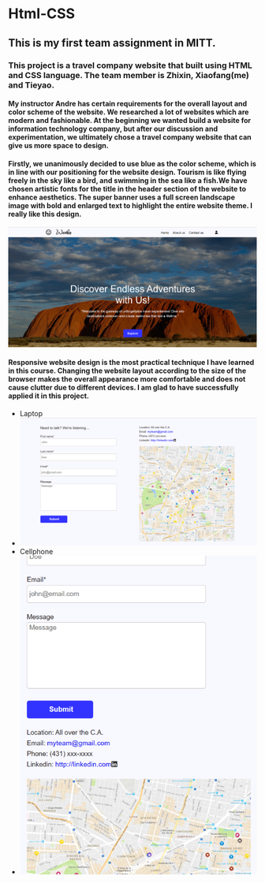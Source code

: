 # Html-CSS

## This is my first team assignment in MITT.

### This project is a travel company website that built using HTML and CSS language. The team member is Zhixin, Xiaofang(me) and Tieyao.

#### My instructor Andre has certain requirements for the overall layout and color scheme of the website. We researched a lot of websites which are modern and fashionable. At the beginning we wanted build a website for information technology company, but after our discussion and experimentation, we ultimately chose a travel company website that can give us more space to design.
#### Firstly, we unanimously decided to use blue as the color scheme, which is in line with our positioning for the website design. Tourism is like flying freely in the sky like a bird, and swimming in the sea like a fish.We have chosen artistic fonts for the title in the header section of the website to enhance aesthetics. The super banner uses a full screen landscape image with bold and enlarged text to highlight the entire website theme. I really like this design.
![Super Banner](https://raw.githubusercontent.com/xiaofang82/Html-CSS/main/assets/img/superbanner.png)
#### Responsive website design is the most practical technique I have learned in this course. Changing the website layout according to the size of the browser makes the overall appearance more comfortable and does not cause clutter due to different devices. I am glad to have successfully applied it in this project.
* Laptop
* ![Laptop](https://raw.githubusercontent.com/xiaofang82/Html-CSS/main/assets/img/contact1.png)
* Cellphone
* ![Cellphone](https://raw.githubusercontent.com/xiaofang82/Html-CSS/main/assets/img/contact2.png)

